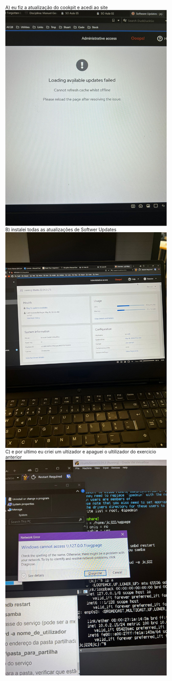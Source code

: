 A) eu fiz a atualização do cookpit e acedi ao site 
![imagem](<image 2.jpg>)
B) instalei todas as atualizações de Softwer Updates
![imagem](<image 3.jpg>)
C) e por ultimo eu criei um ultizador e apaguei o ultilizador do exercicio anterior
![imagem](<image 8.jpg>)
